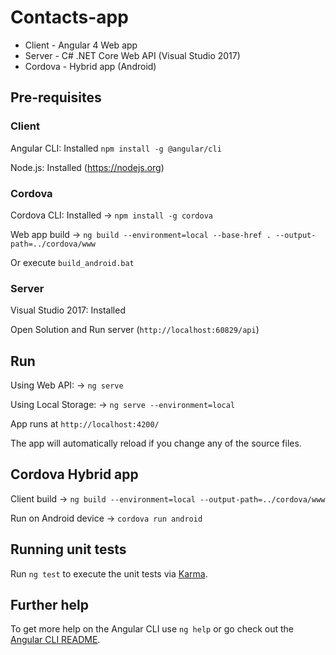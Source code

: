 # Contacts-app

- Client - Angular 4 Web app
- Server - C# .NET Core Web API (Visual Studio 2017)
- Cordova - Hybrid app (Android)

## Pre-requisites

### Client

Angular CLI: Installed `npm install -g @angular/cli`

Node.js: Installed (https://nodejs.org)

### Cordova

Cordova CLI: Installed -> `npm install -g cordova`


Web app build -> `ng build --environment=local --base-href . --output-path=../cordova/www`

Or execute `build_android.bat`

### Server

Visual Studio 2017: Installed

Open Solution and Run server (`http://localhost:60829/api`)

## Run

Using Web API: -> `ng serve`

Using Local Storage: -> `ng serve --environment=local`


App runs at `http://localhost:4200/`

The app will automatically reload if you change any of the source files.

## Cordova Hybrid app

Client build -> `ng build --environment=local --output-path=../cordova/www`


Run on Android device -> `cordova run android`

## Running unit tests

Run `ng test` to execute the unit tests via [Karma](https://karma-runner.github.io).

## Further help

To get more help on the Angular CLI use `ng help` or go check out the [Angular CLI README](https://github.com/angular/angular-cli/blob/master/README.md).
